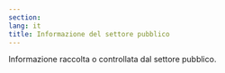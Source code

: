 ```yaml
---
section: 
lang: it
title: Informazione del settore pubblico
---
```


Informazione raccolta o controllata dal settore pubblico.
